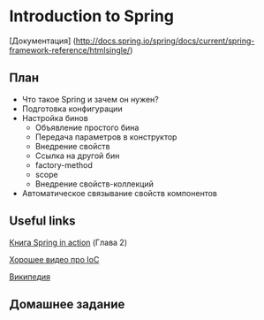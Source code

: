 # Introduction to Spring

[Документация] (http://docs.spring.io/spring/docs/current/spring-framework-reference/htmlsingle/)

## План

* Что такое Spring и зачем он нужен?
* Подготовка конфигурации
* Настройка бинов
  * Объявление простого бина
  * Передача параметров в конструктор
  * Внедрение свойств
  * Ссылка на другой бин
  * factory-method
  * scope
  * Внедрение свойств-коллекций
* Автоматическое связывание свойств компонентов



## Useful links
[Книга Spring in action](https://www.assembla.com/spaces/gorsv/documents/aZ5WPupOSr457dacwqEsg8/download/aZ5WPupOSr457dacwqEsg8) (Глава 2)

[Хорошее видео про IoC](http://www.youtube.com/watch?v=ZdBwF26oWhs)

[Википедия](https://ru.wikipedia.org/wiki/%D0%98%D0%BD%D0%B2%D0%B5%D1%80%D1%81%D0%B8%D1%8F_%D1%83%D0%BF%D1%80%D0%B0%D0%B2%D0%BB%D0%B5%D0%BD%D0%B8%D1%8F)

## Домашнее задание

